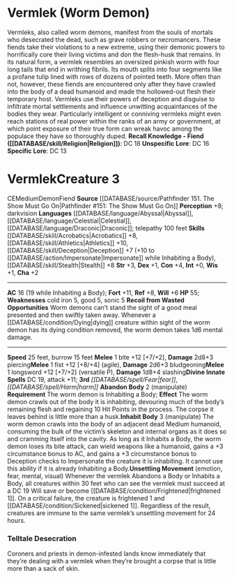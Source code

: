 ﻿---
ac: '16'
alignment: CE
burrow_speed: '15'
charisma: '+2'
constitution: '+4'
creature_ability:
- Abandon Body
- Inhabit Body
- Recoil from Wasted Opportunities
- Unsettling Movement
creature_family: '[[DATABASE/monsterfamily/Demon|Demon]]'
dexterity: '+1'
fortitude: '+11'
hp: '55'
id: '500'
intelligence: '+0'
land_speed: '25'
language:
- '[[DATABASE/language/Abyssal|Abyssal]]'
- '[[DATABASE/language/Celestial|Celestial]]'
- '[[DATABASE/language/Draconic|Draconic]] ; telepathy 100 feet'
level: '3'
max_speed: '25'
name: Vermlek
perception: '+8'
rarity: Common
reflex: '+8'
sense:
- darkvision
size: Medium
skill:
- '[[DATABASE/skill/Acrobatics|Acrobatics]] +8'
- '[[DATABASE/skill/Athletics|Athletics]] +10'
- '[[DATABASE/skill/Deception|Deception]] +7'
- '[[DATABASE/skill/Stealth|Stealth]] +8'
source: '[[DATABASE/source/Pathfinder 151. The Show Must Go On|Pathfinder #151: The
  Show Must Go On]]'
speed:
- 25 feet
- burrow 15 feet
spell:
- '[[DATABASE/spell/Fear|Fear]]'
- '[[DATABASE/spell/Harm|Harm]]'
strength: '+3'
strength_req: '3'
strongest_save:
- Fortitude
trait:
- '[[DATABASE/trait/Demon|Demon]]'
- '[[DATABASE/trait/Fiend|Fiend]]'
type: Creature
vision: Darkvision
weakest_save:
- Will
weakness:
- cold iron 5
- good 5
- sonic 5
will: '+6'
wisdom: '+1'

---
# Vermlek (Worm Demon)

Vermleks, also called worm demons, manifest from the souls of mortals who desecrated the dead, such as grave robbers or necromancers. These fiends take their violations to a new extreme, using their demonic powers to horrifically core their living victims and don the flesh-husk that remains.
In its natural form, a vermlek resembles an oversized pinkish worm with four long tails that end in writhing fibrils. Its mouth splits into four segments like a profane tulip lined with rows of dozens of pointed teeth. More often than not, however, these fiends are encountered only after they have crawled into the body of a dead humanoid and made the hollowed-out flesh their temporary host. Vermleks use their powers of deception and disguise to infiltrate mortal settlements and influence unwitting acquaintances of the bodies they wear. Particularly intelligent or conniving vermleks might even reach stations of real power within the ranks of an army or government, at which point exposure of their true form can wreak havoc among the populace they have so thoroughly duped.
**Recall Knowledge - Fiend ([[DATABASE/skill/Religion|Religion]])**: DC 18
**Unspecific Lore**: DC 16
**Specific Lore**: DC 13

# Vermlek<span class="item-type">Creature 3</span>

<span class="trait-alignment item-trait">CE</span><span class="trait-size item-trait">Medium</span><span class="item-trait">Demon</span><span class="item-trait">Fiend</span>
**Source** [[DATABASE/source/Pathfinder 151. The Show Must Go On|Pathfinder #151: The Show Must Go On]]
**Perception** +8; darkvision
**Languages** [[DATABASE/language/Abyssal|Abyssal]], [[DATABASE/language/Celestial|Celestial]], [[DATABASE/language/Draconic|Draconic]]; telepathy 100 feet
**Skills** [[DATABASE/skill/Acrobatics|Acrobatics]] +8, [[DATABASE/skill/Athletics|Athletics]] +10, [[DATABASE/skill/Deception|Deception]] +7 (+10 to [[DATABASE/action/Impersonate|Impersonate]] while Inhabiting a Body), [[DATABASE/skill/Stealth|Stealth]] +8
**Str** +3, **Dex** +1, **Con** +4, **Int** +0, **Wis** +1, **Cha** +2

---
**AC** 16 (19 while Inhabiting a Body); **Fort** +11, **Ref** +8, **Will** +6
**HP** 55; **Weaknesses** cold iron 5, good 5, sonic 5
<span class="in-box-ability">**Recoil from Wasted Opportunities** Worm demons can’t stand the sight of a good meal presented and then swiftly taken away. Whenever a [[DATABASE/condition/Dying|dying]] creature within sight of the worm demon has its dying condition removed, the worm demon takes 1d6 mental damage.
</span>

---
**Speed** 25 feet, burrow 15 feet
<span class="in-box-ability">**Melee** <span class="action-icon">1</span> bite +12 [+7/+2], **Damage** 2d8+3 piercing</span><span class="in-box-ability">**Melee** <span class="action-icon">1</span> fist +12 [+8/+4] (agile), **Damage** 2d6+3 bludgeoning</span><span class="in-box-ability">**Melee** <span class="action-icon">1</span> longsword +12 [+7/+2] (versatile P), **Damage** 1d8+4 slashing</span>**Divine Innate Spells** DC 19, attack +11; **3rd** _[[DATABASE/spell/Fear|fear]]_, _[[DATABASE/spell/Harm|harm]]_
<span class="in-box-ability">**Abandon Body** <span class="action-icon">2</span> (manipulate) **Requirement** The worm demon is Inhabiting a Body; **Effect** The worm demon crawls out of the body it is inhabiting, devouring much of the body’s remaining flesh and regaining 10 Hit Points in the process. The corpse it leaves behind is little more than a husk.</span><span class="in-box-ability">**Inhabit Body** <span class="action-icon">3</span> (manipulate) The worm demon crawls into the body of an adjacent dead Medium humanoid, consuming the bulk of the victim’s skeleton and internal organs as it does so and cramming itself into the cavity. As long as it Inhabits a Body, the worm demon loses its bite attack, can wield weapons like a humanoid, gains a +3 circumstance bonus to AC, and gains a +3 circumstance bonus to Deception checks to Impersonate the creature it is inhabiting. It cannot use this ability if it is already Inhabiting a Body.</span><span class="in-box-ability">**Unsettling Movement** (emotion, fear, mental, visual) Whenever the vermlek Abandons a Body or Inhabits a Body, all creatures within 30 feet who can see the vermlek must succeed at a DC 19 Will save or become [[DATABASE/condition/Frightened|frightened 1]]. On a critical failure, the creature is frightened 1 and [[DATABASE/condition/Sickened|sickened 1]]. Regardless of the result, creatures are immune to the same vermlek’s unsettling movement for 24 hours.</span>

###  Telltale Desecration

Coroners and priests in demon-infested lands know immediately that they’re dealing with a vermlek when they’re brought a corpse that is little more than a sack of skin.